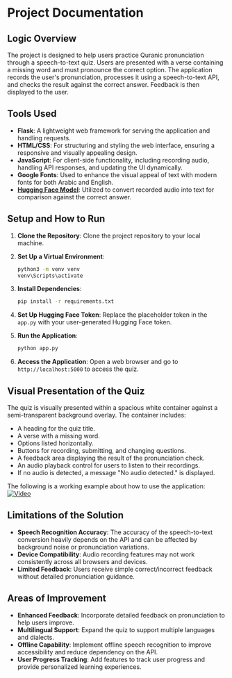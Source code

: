 # Project Documentation

## Logic Overview
The project is designed to help users practice Quranic pronunciation through a speech-to-text quiz. Users are presented with a verse containing a missing word and must pronounce the correct option. The application records the user's pronunciation, processes it using a speech-to-text API, and checks the result against the correct answer. Feedback is then displayed to the user.

## Tools Used
- **Flask**: A lightweight web framework for serving the application and handling requests.
- **HTML/CSS**: For structuring and styling the web interface, ensuring a responsive and visually appealing design.
- **JavaScript**: For client-side functionality, including recording audio, handling API responses, and updating the UI dynamically.
- **Google Fonts**: Used to enhance the visual appeal of text with modern fonts for both Arabic and English.
- **[Hugging Face Model](https://huggingface.co/bakrianoo/sinai-voice-ar-stt)**: Utilized to convert recorded audio into text for comparison against the correct answer.

## Setup and How to Run
1. **Clone the Repository**: Clone the project repository to your local machine.
2. **Set Up a Virtual Environment**:
   ```bash
   python3 -m venv venv
   venv\Scripts\activate
   ```
3.  **Install Dependencies**:
    
    ```bash    
    pip install -r requirements.txt
    ```
4.  **Set Up Hugging Face Token**: Replace the placeholder token in the `app.py` with your user-generated Hugging Face token.
5.  **Run the Application**:
    
    ```bash  
    python app.py
    ```
    
6.  **Access the Application**: Open a web browser and go to `http://localhost:5000` to access the quiz.

Visual Presentation of the Quiz
-------------------------------

The quiz is visually presented within a spacious white container against a semi-transparent background overlay. The container includes:

*   A heading for the quiz title.
*   A verse with a missing word.
*   Options listed horizontally.
*   Buttons for recording, submitting, and changing questions.
*   A feedback area displaying the result of the pronunciation check.
*   An audio playback control for users to listen to their recordings.
*   If no audio is detected, a message "No audio detected." is displayed.

  The following is a working example about how to use the application:
  [![Video](http://img.youtube.com/vi/mVVOVrB1_zo/0.jpg)](https://www.youtube.com/watch?v=mVVOVrB1_zo)



Limitations of the Solution
---------------------------

*   **Speech Recognition Accuracy**: The accuracy of the speech-to-text conversion heavily depends on the API and can be affected by background noise or pronunciation variations.
*   **Device Compatibility**: Audio recording features may not work consistently across all browsers and devices.
*   **Limited Feedback**: Users receive simple correct/incorrect feedback without detailed pronunciation guidance.

Areas of Improvement
--------------------

*   **Enhanced Feedback**: Incorporate detailed feedback on pronunciation to help users improve.
*   **Multilingual Support**: Expand the quiz to support multiple languages and dialects.
*   **Offline Capability**: Implement offline speech recognition to improve accessibility and reduce dependency on the API.
*   **User Progress Tracking**: Add features to track user progress and provide personalized learning experiences.

